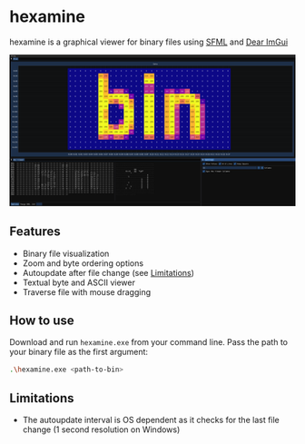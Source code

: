 # hexamine
hexamine is a graphical viewer for binary files using [SFML](https://github.com/SFML/SFML) and [Dear ImGui](https://github.com/ocornut/imgui)

![hexamine](img/demo.png)

## Features
- Binary file visualization
- Zoom and byte ordering options
- Autoupdate after file change (see [Limitations](#limitations))
- Textual byte and ASCII viewer
- Traverse file with mouse dragging

## How to use
Download and run `hexamine.exe` from your command line. Pass the path to your binary file as the first argument:
```sh
.\hexamine.exe <path-to-bin>
```

## Limitations
- The autoupdate interval is OS dependent as it checks for the last file change (1 second resolution on Windows) 
